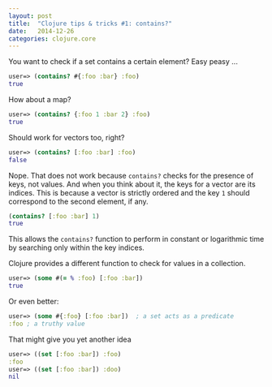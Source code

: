 ```yaml
---
layout: post
title:  "Clojure tips & tricks #1: contains?"
date:   2014-12-26 
categories: clojure.core
---
```


You want to check if a set contains a certain element? Easy peasy ...
```clojure
user=> (contains? #{:foo :bar} :foo)
true
```
How about a map?
```clojure
user=> (contains? {:foo 1 :bar 2} :foo)
true
```
Should work for vectors too, right?
```clojure
user=> (contains? [:foo :bar] :foo)
false
```
Nope. That does not work because `contains?` checks for the presence of keys, not values. And when you think about it, the keys for a vector are its indices. This is because a vector is strictly ordered and the key `1` should correspond to the second element, if any.
```clojure
(contains? [:foo :bar] 1)
true
```
This allows the `contains?` function to perform in constant or logarithmic time by searching only within the key indices.

Clojure provides a different function to check for values in a collection.
```clojure
user=> (some #(= % :foo) [:foo :bar])
true
```
Or even better:
```clojure
user=> (some #{:foo} [:foo :bar])  ; a set acts as a predicate 
:foo ; a truthy value
```

That might give you yet another idea
```clojure
user=> ((set [:foo :bar]) :foo)
:foo
user=> ((set [:foo :bar]) :doo)
nil
```    
